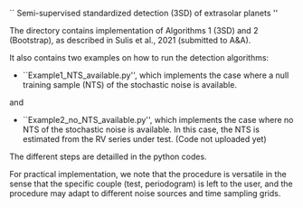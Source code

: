 `` Semi-supervised standardized detection (3SD) of extrasolar planets ''
 
 The directory contains implementation of Algorithms 1 (3SD) and 2 (Bootstrap), as described in Sulis et al., 2021 (submitted to A&A).
 
 It also contains two examples on how to run the detection algorithms:
 
 - ``Example1_NTS_available.py'', which implements the case where a null training sample (NTS) of the stochastic noise is available. 
 
 and
 
 - ``Example2_no_NTS_available.py'', which implements the case where no NTS of the stochastic noise is available. In this case, the NTS is estimated from the RV series under test. (Code not uploaded yet)
 
The different steps are detailled in the python codes.

For practical implementation, we note that the procedure is versatile in the sense that the specific couple (test, periodogram) is left to the user, and the procedure may adapt to different noise sources and time sampling grids. 

 
